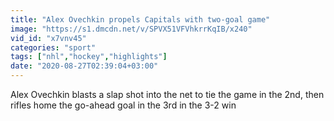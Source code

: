 ```yaml
---
title: "Alex Ovechkin propels Capitals with two-goal game"
image: "https://s1.dmcdn.net/v/SPVX51VFVhkrrKqIB/x240"
vid_id: "x7vnv45"
categories: "sport"
tags: ["nhl","hockey","highlights"]
date: "2020-08-27T02:39:04+03:00"
---
```

Alex Ovechkin blasts a slap shot into the net to tie the game in the 2nd, then rifles home the go-ahead goal in the 3rd in the 3-2 win
